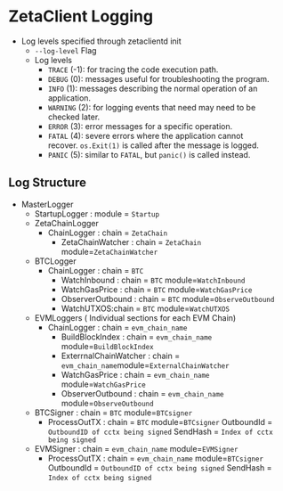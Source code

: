 # ZetaClient Logging

- Log levels specified through zetaclientd init
    - `--log-level`   Flag
    - Log levels
        - `TRACE` (-1): for tracing the code execution path.
        - `DEBUG` (0): messages useful for troubleshooting the program.
        - `INFO` (1): messages describing the normal operation of an application.
        - `WARNING` (2): for logging events that need may need to be checked later.
        - `ERROR` (3): error messages for a specific operation.
        - `FATAL` (4): severe errors where the application cannot recover. `os.Exit(1)` is called after the message is logged.
        - `PANIC` (5): similar to `FATAL`, but `panic()` is called instead.

## Log Structure

- MasterLogger
    - StartupLogger : module = `Startup`
    - ZetaChainLogger
        - ChainLogger   : chain = `ZetaChain`
            - ZetaChainWatcher :  chain = `ZetaChain`   module=`ZetaChainWatcher`
    - BTCLogger
        - ChainLogger   : chain = `BTC`
            - WatchInbound  : chain = `BTC`   module=`WatchInbound`
            - WatchGasPrice : chain = `BTC`   module=`WatchGasPrice`
            - ObserverOutbound : chain = `BTC`  module=`ObserveOutbound`
            - WatchUTXOS:chain = `BTC`  module=`WatchUTXOS`
    - EVMLoggers ( Individual sections for each EVM Chain)
        - ChainLogger   : chain = `evm_chain_name`
            - BuildBlockIndex : chain = `evm_chain_name`   module=`BuildBlockIndex`
            - ExterrnalChainWatcher  : chain = `evm_chain_name`module=`ExternalChainWatcher`
            - WatchGasPrice : chain = `evm_chain_name`   module=`WatchGasPrice`
            - ObserverOutbound : chain = `evm_chain_name`  module=`ObserveOutbound`
    - BTCSigner : chain = `BTC`   module=`BTCsigner`
        - ProcessOutTX : chain = `BTC`   module=`BTCsigner`  OutboundId = `OutboundID of cctx being signed`  SendHash = `Index of cctx being signed`
    - EVMSigner : chain =  `evm_chain_name` module=`EVMSigner`
        - ProcessOutTX : chain =   `evm_chain_name` module=`BTCsigner`    OutboundId =  `OutboundID of cctx being signed` SendHash = `Index of cctx being signed`